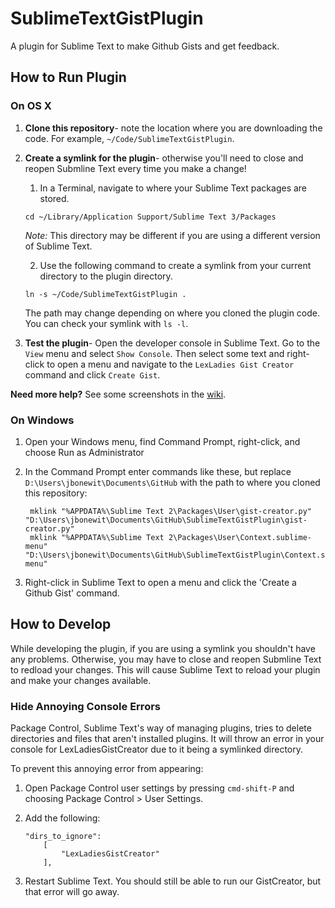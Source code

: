 # SublimeTextGistPlugin
A plugin for Sublime Text to make Github Gists and get feedback.

## How to Run Plugin

### On OS X

1. **Clone this repository**- note the location where you are downloading the code. For example, `~/Code/SublimeTextGistPlugin`.
1. **Create a symlink for the plugin**- otherwise you'll need to close and reopen Submline Text every time you make a change!

    1. In a Terminal, navigate to where your Sublime Text packages are stored.

      `cd ~/Library/Application Support/Sublime Text 3/Packages`

      *Note:* This directory may be different if you are using a different version of Sublime Text.

    2. Use the following command to create a symlink from your current directory to the plugin directory.

      `ln -s ~/Code/SublimeTextGistPlugin .`

      The path may change depending on where you cloned the plugin code. You can check your symlink with `ls -l`.

1. **Test the plugin**- Open the developer console in Sublime Text. Go to the `View` menu and select `Show Console`. Then select some text and right-click to open a menu and navigate to the `LexLadies Gist Creator` command and click `Create Gist`.

**Need more help?** See some screenshots in the [wiki](https://github.com/LexLadiesCode/SublimeTextGistPlugin/wiki/Getting-Started-With-Plugin-Development-in-Sublime-Text).

### On Windows

1. Open your Windows menu, find Command Prompt, right-click, and choose Run as Administrator
1. In the Command Prompt enter commands like these, but replace `D:\Users\jbonewit\Documents\GitHub` with the path to where you cloned this repository:

        mklink "%APPDATA%\Sublime Text 2\Packages\User\gist-creator.py" "D:\Users\jbonewit\Documents\GitHub\SublimeTextGistPlugin\gist-creator.py"
        mklink "%APPDATA%\Sublime Text 2\Packages\User\Context.sublime-menu" "D:\Users\jbonewit\Documents\GitHub\SublimeTextGistPlugin\Context.sublime-menu"

1. Right-click in Sublime Text to open a menu and click the 'Create a Github Gist' command.

## How to Develop

While developing the plugin, if you are using a symlink you shouldn't have any problems. Otherwise, you may have to close and reopen Submline Text to redload your changes. This will cause Sublime Text to reload your plugin and make your changes available.

### Hide Annoying Console Errors

Package Control, Sublime Text's way of managing plugins, tries to delete directories
and files that aren't installed plugins. It will throw an error in your console for
LexLadiesGistCreator due to it being a symlinked directory.

To prevent this annoying error from appearing:

1. Open Package Control user settings by pressing `cmd-shift-P` and choosing Package Control > User Settings.

2. Add the following:
	```
	"dirs_to_ignore":
		[
			"LexLadiesGistCreator"
		],
	```

3. Restart Sublime Text. You should still be able to run our GistCreator, but that error will go away.
